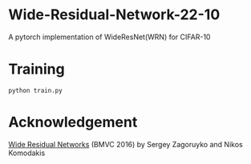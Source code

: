 # Wide-Residual-Network-22-10
A pytorch implementation of WideResNet(WRN) for CIFAR-10  
# Training
`python train.py`
# Acknowledgement
[Wide Residual Networks](https://arxiv.org/abs/1605.07146) (BMVC 2016) by Sergey Zagoruyko and Nikos Komodakis
